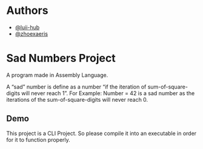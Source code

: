 
# Authors

- [@luii-hub](https://www.github.com/luii-hub)
- [@zhoexaeris](https://github.com/zhoexaeris)





# Sad Numbers Project

A program made in Assembly Language.

A “sad” number is define as a number “if the iteration of sum-of-square-digits will never reach 1”.
For Example: Number = 42 is a sad number as the iterations of the sum-of-square-digits will never reach
0.






## Demo

This project is a CLI Project. So please compile it into an executable in order for it to function properly. 

